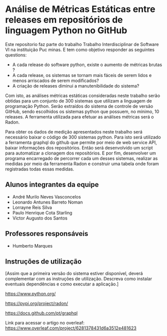 # Análise de Métricas Estáticas entre releases em repositórios  de linguagem Python no GitHub

Este repositorio faz parte do trabalho Trabalho Interdisciplinar de Software VI na instituição Puc minas. E tem como objetivo responder as seguintes questions:
 
  * A cada release do software python, existe o aumento de métricas brutas ?
  * A cada release, os sistemas se tornam mais fáceis de serem lidos e menos arriscados de serem modificados?
  * A criação de releases diminui a manutenibilidade do sistema?

Com isto, as  análises métricas estáticas consideradas neste trabalho serão obtidas para um conjunto de 300 sistemas que utilizam a linguagem de programação Python. Serão extraídos do sistema de controle de versão GitHub, sendo escolhidos os sistemas python que possuem, no mínimo, 10 releases. A ferramenta utilizada para efetuar as análises métricas será o Radon.
 
Para obter os dados de medição apresentados neste trabalho será necessário baixar o código de 300 sistemas python. Para isto será utilizado a ferramenta graphql do github que permite por meio de web service API, baixar informações dos repositórios. Então será desenvolvido um script para automatizar a clonagem dos repositórios. E por fim, desenvolver um programa encarregado de percorrer cada um desses sistemas, realizar as medidas por meio da ferramenta Radon e construir uma tabela onde foram registradas todas essas medidas. 

## Alunos integrantes da equipe
* André Murilo Neves Vasconcelos
* Leonardo Antunes Barreto Noman
* Lorrayne Reis Silva
* Paulo Henrique Cota Starling
* Victor Augusto dos Santos

## Professores responsáveis

* Humberto Marques

## Instruções de utilização

[Assim que a primeira versão do sistema estiver disponível, deverá complementar com as instruções de utilização. Descreva como instalar eventuais dependências e como executar a aplicação.]

https://www.python.org/

https://pypi.org/project/radon/

https://docs.github.com/pt/graphql

Link para acessar o artigo no overleaf: https://www.overleaf.com/project/6281378431d6a3512e481623
